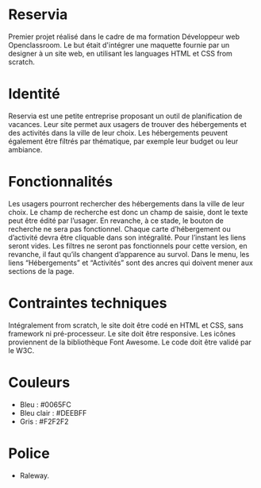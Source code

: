 # Reservia
Premier projet réalisé dans le cadre de ma formation Développeur web Openclassroom. Le but était d'intégrer une maquette fournie par un designer à un site web, en utilisant les languages HTML et CSS from scratch.

# Identité
Reservia est une petite entreprise proposant un outil de planification de vacances. Leur site permet aux usagers de trouver des hébergements et des activités dans la ville de leur choix. Les hébergements peuvent également être filtrés par thématique, par exemple leur budget ou leur ambiance.

# Fonctionnalités
Les usagers pourront rechercher des hébergements dans la ville de leur choix. Le champ de recherche est donc un champ de saisie, dont le texte peut être édité par l’usager. En revanche, à ce stade, le bouton de recherche ne sera pas fonctionnel.
Chaque carte d’hébergement ou d’activité devra être cliquable dans son intégralité. Pour l’instant les liens seront vides.
Les filtres ne seront pas fonctionnels pour cette version, en revanche, il faut qu’ils changent d’apparence au survol.
Dans le menu, les liens “Hébergements” et “Activités” sont des ancres qui doivent mener aux sections de la page.

# Contraintes techniques
Intégralement from scratch, le site doit être codé en HTML et CSS, sans framework ni pré-processeur.
Le site doit être responsive.
Les icônes proviennent de la bibliothèque Font Awesome.
Le code doit être validé par le W3C.

# Couleurs
- Bleu : #0065FC
- Bleu clair : #DEEBFF 
- Gris : #F2F2F2

# Police
- Raleway.
